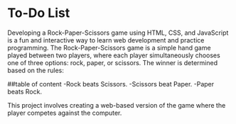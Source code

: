 # To-Do List
Developing a Rock-Paper-Scissors game using HTML, CSS, and JavaScript is a fun and interactive way to learn web development and practice programming.
The Rock-Paper-Scissors game is a simple hand game played between two players, where each player simultaneously chooses one of three options: rock, paper, or scissors. The winner is determined based on the rules:

##table of content
-Rock beats Scissors.
-Scissors beat Paper.
-Paper beats Rock.

This project involves creating a web-based version of the game where the player competes against the computer.

